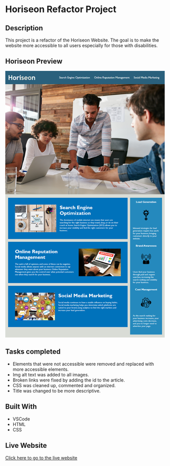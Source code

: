 # Horiseon Refactor Project

## Description
This project is a refactor of the Horiseon Website. The goal is to make the website more accessible to all users especially for those with disabilities.

## Horiseon Preview
![Screenshot of Horison Website](https://github.com/jimenezraul/Refactor-Horiseon-Project/blob/main/assets/images/Mock-Up.png)

## Tasks completed
- Elements that were not accessible were removed and replaced with more accessible elements.
- Img alt text was added to all images.
- Broken links were fixed by adding the id to the article.
- CSS was cleaned up, commented and organized.
- Title was changed to be more descriptive.

## Built With
- VSCode
- HTML
- CSS

## Live Website
[Click here to go to the live website](https://jimenezraul.github.io/Refactor-Horiseon-Project/)